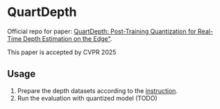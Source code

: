 # QuartDepth

Official repo for paper: [QuartDepth: Post-Training Quantization for Real-Time Depth Estimation on the Edge"](https://arxiv.org/abs/2503.16709).

This paper is accepted by CVPR 2025


## Usage

1. Prepare the depth datasets according to the [instruction](https://github.com/shawnricecake/quart-depth/blob/master/prepare-dataset/prepare-dataset.md).
2. Run the evaluation with quantized model (TODO)







